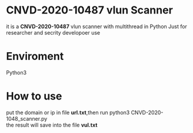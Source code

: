 # **CNVD-2020-10487 vlun Scanner**
it is a **CNVD-2020-10487** vlun scanner with multithread in Python
Just for researcher and secrity developoer use  
# **Enviroment**
Python3  
# **How to use**
put the domain or ip in file **url.txt**,then run python3 CNVD-2020-1048_scanner.py  
the result will save into the file **vul.txt**  

